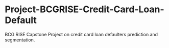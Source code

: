 # Project-BCGRISE-Credit-Card-Loan-Default
BCG RISE Capstone Project on credit card loan defaulters prediction and segmentation.
